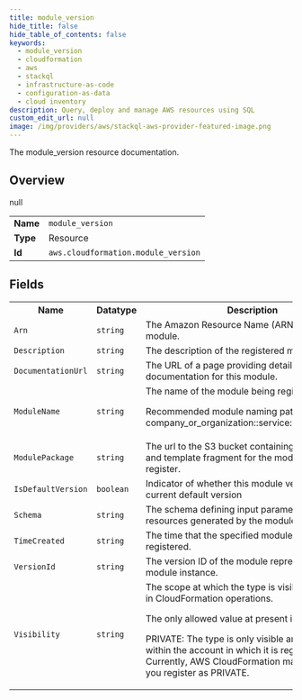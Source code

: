 ```yaml
---
title: module_version
hide_title: false
hide_table_of_contents: false
keywords:
  - module_version
  - cloudformation
  - aws
  - stackql
  - infrastructure-as-code
  - configuration-as-data
  - cloud inventory
description: Query, deploy and manage AWS resources using SQL
custom_edit_url: null
image: /img/providers/aws/stackql-aws-provider-featured-image.png
---
```

The module_version resource documentation.

## Overview
<table><tbody>
<tr><td><b>Name</b></td><td><code>module_version</code></td></tr>
<tr><td><b>Type</b></td><td>Resource</td></tr>
null
<tr><td><b>Id</b></td><td><code>aws.cloudformation.module_version</code></td></tr>
</tbody></table>

## Fields
<table><tbody>
<tr><th>Name</th><th>Datatype</th><th>Description</th></tr>
<tr><td><code>Arn</code></td><td><code>string</code></td><td>The Amazon Resource Name (ARN) of the module.</td></tr><tr><td><code>Description</code></td><td><code>string</code></td><td>The description of the registered module.</td></tr><tr><td><code>DocumentationUrl</code></td><td><code>string</code></td><td>The URL of a page providing detailed documentation for this module.</td></tr><tr><td><code>ModuleName</code></td><td><code>string</code></td><td>The name of the module being registered.

Recommended module naming pattern: company_or_organization::service::type::MODULE.</td></tr><tr><td><code>ModulePackage</code></td><td><code>string</code></td><td>The url to the S3 bucket containing the schema and template fragment for the module you want to register.</td></tr><tr><td><code>IsDefaultVersion</code></td><td><code>boolean</code></td><td>Indicator of whether this module version is the current default version</td></tr><tr><td><code>Schema</code></td><td><code>string</code></td><td>The schema defining input parameters to and resources generated by the module.</td></tr><tr><td><code>TimeCreated</code></td><td><code>string</code></td><td>The time that the specified module version was registered.</td></tr><tr><td><code>VersionId</code></td><td><code>string</code></td><td>The version ID of the module represented by this module instance.</td></tr><tr><td><code>Visibility</code></td><td><code>string</code></td><td>The scope at which the type is visible and usable in CloudFormation operations.

The only allowed value at present is:

PRIVATE: The type is only visible and usable within the account in which it is registered. Currently, AWS CloudFormation marks any types you register as PRIVATE.</td></tr>
</tbody></table>